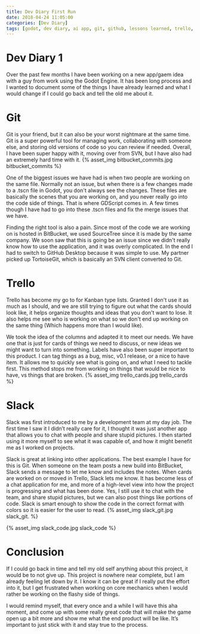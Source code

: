 ```yaml
---
title: Dev Diary First Run
date: 2018-04-24 11:05:00
categories: [Dev Diary]
tags: [godot, dev diary, ai app, git, github, lessons learned, trello, slack]
---
```


# Dev Diary 1

Over the past few months I have been working on a new app/gaem idea with a guy from work using the Godot Engine. It has been long process and I wanted to document some of the things I have already learned and what I would change if I could go back and tell the old me about it.

# Git

Git is your friend, but it can also be your worst nightmare at the same time. Git is a super powerful tool for managing work, collaborating with someone else, and storing old versions of code so you can review if needed. Overall, I have been super happy with it, moving over from SVN, but I have also had an extremely hard time with it. 
{% asset_img bitbucket_commits.jpg bitbucket_commits %}

<!--more-->
One of the biggest issues we have had is when two people are working on the same file. Normally not an issue, but when there is a few changes made to a .tscn file in Godot, you don't always see the changes. These files are basically the scenes that you are working on, and you never really go into the code side of things. That is where GDScript comes in. A few times though I have had to go into these .tscn files and fix the merge issues that we have.

Finding the right tool is also a pain. Since most of the code we are working on is hosted in BitBucket, we used SourceTree since it is made by the same company. We soon saw that this is going be an issue since we didn't really know how to use the application, and it was overly complicated. In the end I had to switch to GitHub Desktop because it was simple to use. My partner picked up TortoiseGit, which is basically an SVN client converted to Git.

# Trello

Trello has become my go to for Kanban type lists. Granted I don't use it as much as I should, and we are still trying to figure out what the cards should look like, it helps organize thoughts and ideas that you don't want to lose. It also helps me see who is working on what so we don't end up working on the same thing (Which happens more than I would like). 

We took the idea of the columns and adapted it to meet our needs. We have one that is just for cards of things we need to discuss, or new ideas we might want to turn into something. Labels have also been super important to this product. I can tag things as a bug, misc, v0.1 release, or a nice to have item. It allows me to quickly see what is going on, and what I need to tackle first. This method stops me from working on things that would be nice to have, vs things that are broken.
{% asset_img trello_cards.jpg trello_cards %}

# Slack

Slack was first introduced to me by a development team at my day job. The first time I saw it I didn’t really care for it, I thought it was just another app that allows you to chat with people and share stupid pictures. I then started using it more myself to see what it was capable of, and how it might benefit me as I worked on projects. 

Slack is great at linking into other applications. The best example I have for this is Git. When someone on the team posts a new build into BitBucket, Slack sends a message to let me know and includes the notes. When cards are worked on or moved in Trello, Slack lets me know. It has become less of a chat application for me, and more of a high-level view into how the project is progressing and what has been done. Yes, I still use it to chat with the team, and share stupid pictures, but we can also post things like portions of code. Slack is smart enough to show the code in the correct format with colors so it is easier for the user to read.
{% asset_img slack_git.jpg slack_git. %}

{% asset_img slack_code.jpg slack_code %}


# Conclusion

If I could go back in time and tell my old self anything about this project, it would be to not give up. This project is nowhere near complete, but I am already feeling let down by it. I know it can be great if I really put the effort into it, but I get frustrated when working on core mechanics when I would rather be working on the flashy side of things.

I would remind myself, that every once and a while I will have this aha moment, and come up with some really great code that will make the game open up a bit more and show me what the end product will be like. It’s important to just stick with it and stay true to the process.